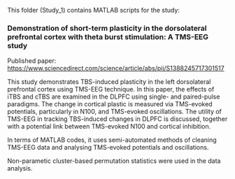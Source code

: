 This folder (Study_1) contains MATLAB scripts for the study:

### Demonstration of short-term plasticity in the dorsolateral prefrontal cortex with theta burst stimulation: A TMS-EEG study 
Published paper: https://www.sciencedirect.com/science/article/abs/pii/S1388245717301517

This study demonstrates TBS-induced plasticity in the left dorsolateral prefrontal cortex using TMS-EEG technique. 
In this paper, the effects of iTBS and cTBS are examined in the DLPFC using single- and paired-pulse paradigms. 
The change in cortical plastic is measured via TMS-evoked potentials, particularly in N100, 
and TMS-evoked oscillations. The utility of TMS-EEG in tracking TBS-induced changes in DLPFC is discussed, 
together with a potential link between TMS-evoked N100 and cortical inhibition.

In terms of MATLAB codes, it uses semi-automated methods of cleaning TMS-EEG data and analysing TMS-evoked potentials and oscillations.

Non-parametic cluster-based permutation statistics were used in the data analysis.
